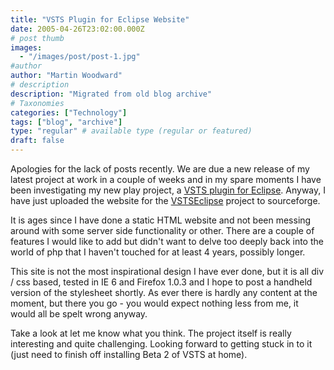 ```yaml
---
title: "VSTS Plugin for Eclipse Website"
date: 2005-04-26T23:02:00.000Z
# post thumb
images:
  - "/images/post/post-1.jpg"
#author
author: "Martin Woodward"
# description
description: "Migrated from old blog archive"
# Taxonomies
categories: ["Technology"]
tags: ["blog", "archive"]
type: "regular" # available type (regular or featured)
draft: false
---
```


Apologies for the lack of posts recently.  We are due a new release of my latest project at work in a couple of weeks and in my spare moments I have been investigating my new play project, a [VSTS plugin for Eclipse](http://www.vstseclipse.org).  Anyway, I have just uploaded the website for the [VSTSEclipse](http://www.vstseclipse.org) project to sourceforge.

It is ages since I have done a static HTML website and not been messing around with some server side functionality or other.  There are a couple of features I would like to add but didn't want to delve too deeply back into the world of php that I haven't touched for at least 4 years, possibly longer.  

This site is not the most inspirational design I have ever done, but it is all div / css based, tested in IE 6 and Firefox 1.0.3 and I hope to post a handheld version of the stylesheet shortly.  As ever there is hardly any content at the moment, but there you go - you would expect nothing less from me, it would all be spelt wrong anyway.

Take a look at let me know what you think.  The project itself is really interesting and quite challenging.  Looking forward to getting stuck in to it (just need to finish off installing Beta 2 of VSTS at home).